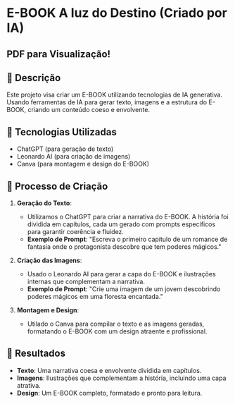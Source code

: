 # E-BOOK A luz do Destino (Criado por IA)

## PDF para Visualização!

## 📒 Descrição

Este projeto visa criar um E-BOOK utilizando tecnologias de IA generativa. Usando ferramentas de IA para gerar texto, imagens e a estrutura do E-BOOK, criando um conteúdo coeso e envolvente.

## 🤖 Tecnologias Utilizadas

- ChatGPT (para geração de texto)
- Leonardo AI (para criação de imagens)
- Canva (para montagem e design do E-BOOK)

## 🧐 Processo de Criação

1. **Geração do Texto**:

   - Utilizamos o ChatGPT para criar a narrativa do E-BOOK. A história foi dividida em capítulos, cada um gerado com prompts específicos para garantir coerência e fluidez.
   - **Exemplo de Prompt**: "Escreva o primeiro capítulo de um romance de fantasia onde o protagonista descobre que tem poderes mágicos."

2. **Criação das Imagens**:

   - Usado o Leonardo AI para gerar a capa do E-BOOK e ilustrações internas que complementam a narrativa.
   - **Exemplo de Prompt**: "Crie uma imagem de um jovem descobrindo poderes mágicos em uma floresta encantada."

3. **Montagem e Design**:
   - Utilado o Canva para compilar o texto e as imagens geradas, formatando o E-BOOK com um design atraente e profissional.

## 🚀 Resultados

- **Texto**: Uma narrativa coesa e envolvente dividida em capítulos.
- **Imagens**: Ilustrações que complementam a história, incluindo uma capa atrativa.
- **Design**: Um E-BOOK completo, formatado e pronto para leitura.
